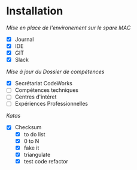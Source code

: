 # Installation

*Mise en place de l'environement sur le spare MAC*

- [x] Journal
- [x] IDE
- [x] GIT
- [X] Slack

*Mise à jour du Dossier de compétences*
- [X] Secrétariat CodeWorks
- [ ] Compétences techniques
- [ ] Centres d'intéret
- [ ] Expériences Professionnelles

*Katas*

- [X] Checksum
  - [X] to do list
  - [X] 0 to N
  - [X] fake it
  - [X] triangulate
  - [X] test code refactor